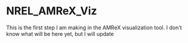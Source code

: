 # NREL_AMReX_Viz
This is the first step I am making in the AMReX visualization tool. I don't know what will be here yet, but I will update
